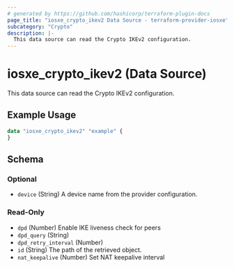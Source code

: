 ```yaml
---
# generated by https://github.com/hashicorp/terraform-plugin-docs
page_title: "iosxe_crypto_ikev2 Data Source - terraform-provider-iosxe"
subcategory: "Crypto"
description: |-
  This data source can read the Crypto IKEv2 configuration.
---
```


# iosxe_crypto_ikev2 (Data Source)

This data source can read the Crypto IKEv2 configuration.

## Example Usage

```terraform
data "iosxe_crypto_ikev2" "example" {
}
```

<!-- schema generated by tfplugindocs -->
## Schema

### Optional

- `device` (String) A device name from the provider configuration.

### Read-Only

- `dpd` (Number) Enable IKE liveness check for peers
- `dpd_query` (String)
- `dpd_retry_interval` (Number)
- `id` (String) The path of the retrieved object.
- `nat_keepalive` (Number) Set NAT keepalive interval
